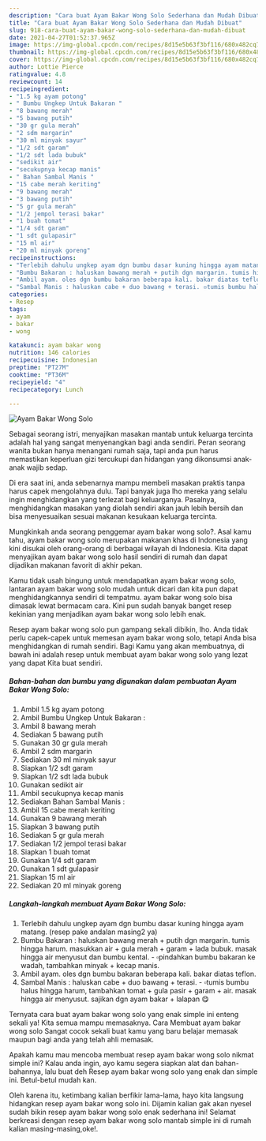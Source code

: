 ```yaml
---
description: "Cara buat Ayam Bakar Wong Solo Sederhana dan Mudah Dibuat"
title: "Cara buat Ayam Bakar Wong Solo Sederhana dan Mudah Dibuat"
slug: 918-cara-buat-ayam-bakar-wong-solo-sederhana-dan-mudah-dibuat
date: 2021-04-27T01:52:37.965Z
image: https://img-global.cpcdn.com/recipes/8d15e5b63f3bf116/680x482cq70/ayam-bakar-wong-solo-foto-resep-utama.jpg
thumbnail: https://img-global.cpcdn.com/recipes/8d15e5b63f3bf116/680x482cq70/ayam-bakar-wong-solo-foto-resep-utama.jpg
cover: https://img-global.cpcdn.com/recipes/8d15e5b63f3bf116/680x482cq70/ayam-bakar-wong-solo-foto-resep-utama.jpg
author: Lottie Pierce
ratingvalue: 4.8
reviewcount: 14
recipeingredient:
- "1.5 kg ayam potong"
- " Bumbu Ungkep Untuk Bakaran "
- "8 bawang merah"
- "5 bawang putih"
- "30 gr gula merah"
- "2 sdm margarin"
- "30 ml minyak sayur"
- "1/2 sdt garam"
- "1/2 sdt lada bubuk"
- "sedikit air"
- "secukupnya kecap manis"
- " Bahan Sambal Manis "
- "15 cabe merah keriting"
- "9 bawang merah"
- "3 bawang putih"
- "5 gr gula merah"
- "1/2 jempol terasi bakar"
- "1 buah tomat"
- "1/4 sdt garam"
- "1 sdt gulapasir"
- "15 ml air"
- "20 ml minyak goreng"
recipeinstructions:
- "Terlebih dahulu ungkep ayam dgn bumbu dasar kuning hingga ayam matang. (resep pake andalan masing2 ya)"
- "Bumbu Bakaran : haluskan bawang merah + putih dgn margarin. tumis hingga harum. masukkan air + gula merah + garam + lada bubuk. masak hingga air menyusut dan bumbu kental.  ▫️pindahkan bumbu bakaran ke wadah, tambahkan minyak + kecap manis."
- "Ambil ayam. oles dgn bumbu bakaran beberapa kali. bakar diatas teflon."
- "Sambal Manis : haluskan cabe + duo bawang + terasi. ▫️tumis bumbu halus hingga harum, tambahkan tomat + gula pasir + garam + air. masak hingga air menyusut. sajikan dgn ayam bakar + lalapan 😋"
categories:
- Resep
tags:
- ayam
- bakar
- wong

katakunci: ayam bakar wong 
nutrition: 146 calories
recipecuisine: Indonesian
preptime: "PT27M"
cooktime: "PT36M"
recipeyield: "4"
recipecategory: Lunch

---
```



![Ayam Bakar Wong Solo](https://img-global.cpcdn.com/recipes/8d15e5b63f3bf116/680x482cq70/ayam-bakar-wong-solo-foto-resep-utama.jpg)

Sebagai seorang istri, menyajikan masakan mantab untuk keluarga tercinta adalah hal yang sangat menyenangkan bagi anda sendiri. Peran seorang  wanita bukan hanya menangani rumah saja, tapi anda pun harus memastikan keperluan gizi tercukupi dan hidangan yang dikonsumsi anak-anak wajib sedap.

Di era  saat ini, anda sebenarnya mampu membeli masakan praktis tanpa harus capek mengolahnya dulu. Tapi banyak juga lho mereka yang selalu ingin menghidangkan yang terlezat bagi keluarganya. Pasalnya, menghidangkan masakan yang diolah sendiri akan jauh lebih bersih dan bisa menyesuaikan sesuai makanan kesukaan keluarga tercinta. 



Mungkinkah anda seorang penggemar ayam bakar wong solo?. Asal kamu tahu, ayam bakar wong solo merupakan makanan khas di Indonesia yang kini disukai oleh orang-orang di berbagai wilayah di Indonesia. Kita dapat menyajikan ayam bakar wong solo hasil sendiri di rumah dan dapat dijadikan makanan favorit di akhir pekan.

Kamu tidak usah bingung untuk mendapatkan ayam bakar wong solo, lantaran ayam bakar wong solo mudah untuk dicari dan kita pun dapat menghidangkannya sendiri di tempatmu. ayam bakar wong solo bisa dimasak lewat bermacam cara. Kini pun sudah banyak banget resep kekinian yang menjadikan ayam bakar wong solo lebih enak.

Resep ayam bakar wong solo pun gampang sekali dibikin, lho. Anda tidak perlu capek-capek untuk memesan ayam bakar wong solo, tetapi Anda bisa menghidangkan di rumah sendiri. Bagi Kamu yang akan membuatnya, di bawah ini adalah resep untuk membuat ayam bakar wong solo yang lezat yang dapat Kita buat sendiri.

<!--inarticleads1-->

##### Bahan-bahan dan bumbu yang digunakan dalam pembuatan Ayam Bakar Wong Solo:

1. Ambil 1.5 kg ayam potong
1. Ambil  Bumbu Ungkep Untuk Bakaran :
1. Ambil 8 bawang merah
1. Sediakan 5 bawang putih
1. Gunakan 30 gr gula merah
1. Ambil 2 sdm margarin
1. Sediakan 30 ml minyak sayur
1. Siapkan 1/2 sdt garam
1. Siapkan 1/2 sdt lada bubuk
1. Gunakan sedikit air
1. Ambil secukupnya kecap manis
1. Sediakan  Bahan Sambal Manis :
1. Ambil 15 cabe merah keriting
1. Gunakan 9 bawang merah
1. Siapkan 3 bawang putih
1. Sediakan 5 gr gula merah
1. Sediakan 1/2 jempol terasi bakar
1. Siapkan 1 buah tomat
1. Gunakan 1/4 sdt garam
1. Gunakan 1 sdt gulapasir
1. Siapkan 15 ml air
1. Sediakan 20 ml minyak goreng




<!--inarticleads2-->

##### Langkah-langkah membuat Ayam Bakar Wong Solo:

1. Terlebih dahulu ungkep ayam dgn bumbu dasar kuning hingga ayam matang. (resep pake andalan masing2 ya)
1. Bumbu Bakaran : haluskan bawang merah + putih dgn margarin. tumis hingga harum. masukkan air + gula merah + garam + lada bubuk. masak hingga air menyusut dan bumbu kental.  - ▫️pindahkan bumbu bakaran ke wadah, tambahkan minyak + kecap manis.
1. Ambil ayam. oles dgn bumbu bakaran beberapa kali. bakar diatas teflon.
1. Sambal Manis : haluskan cabe + duo bawang + terasi. - ▫️tumis bumbu halus hingga harum, tambahkan tomat + gula pasir + garam + air. masak hingga air menyusut. sajikan dgn ayam bakar + lalapan 😋




Ternyata cara buat ayam bakar wong solo yang enak simple ini enteng sekali ya! Kita semua mampu memasaknya. Cara Membuat ayam bakar wong solo Sangat cocok sekali buat kamu yang baru belajar memasak maupun bagi anda yang telah ahli memasak.

Apakah kamu mau mencoba membuat resep ayam bakar wong solo nikmat simple ini? Kalau anda ingin, ayo kamu segera siapkan alat dan bahan-bahannya, lalu buat deh Resep ayam bakar wong solo yang enak dan simple ini. Betul-betul mudah kan. 

Oleh karena itu, ketimbang kalian berfikir lama-lama, hayo kita langsung hidangkan resep ayam bakar wong solo ini. Dijamin kalian gak akan nyesel sudah bikin resep ayam bakar wong solo enak sederhana ini! Selamat berkreasi dengan resep ayam bakar wong solo mantab simple ini di rumah kalian masing-masing,oke!.

